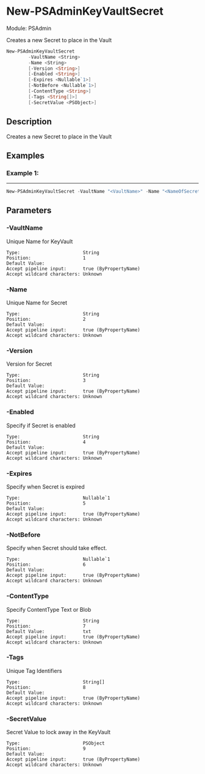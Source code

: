 ﻿# New-PSAdminKeyVaultSecret
Module: PSAdmin

Creates a new Secret to place in the Vault

``` powershell
New-PSAdminKeyVaultSecret
        -VaultName <String>
        -Name <String>
        [-Version <String>]
        [-Enabled <String>]
        [-Expires <Nullable`1>]
        [-NotBefore <Nullable`1>]
        [-ContentType <String>]
        [-Tags <String[]>]
        [-SecretValue <PSObject>]
```

## Description
Creates a new Secret to place in the Vault

## Examples
### Example 1:   
***

``` powershell
New-PSAdminKeyVaultSecret -VaultName "<VaultName>" -Name "<NameOfSecret>" -Enabled True -ContentType txt -SecretValue "My Secret Value"
```

## Parameters

### \-VaultName

Unique Name for KeyVault
```
Type:                       String  
Position:                   1  
Default Value:                
Accept pipeline input:      true (ByPropertyName)  
Accept wildcard characters: Unknown  
```
### \-Name

Unique Name for Secret
```
Type:                       String  
Position:                   2  
Default Value:                
Accept pipeline input:      true (ByPropertyName)  
Accept wildcard characters: Unknown  
```
### \-Version

Version for Secret
```
Type:                       String  
Position:                   3  
Default Value:                
Accept pipeline input:      true (ByPropertyName)  
Accept wildcard characters: Unknown  
```
### \-Enabled

Specify if Secret is enabled
```
Type:                       String  
Position:                   4  
Default Value:                
Accept pipeline input:      true (ByPropertyName)  
Accept wildcard characters: Unknown  
```
### \-Expires

Specify when Secret is expired
```
Type:                       Nullable`1  
Position:                   5  
Default Value:                
Accept pipeline input:      true (ByPropertyName)  
Accept wildcard characters: Unknown  
```
### \-NotBefore

Specify when Secret should take effect.
```
Type:                       Nullable`1  
Position:                   6  
Default Value:                
Accept pipeline input:      true (ByPropertyName)  
Accept wildcard characters: Unknown  
```
### \-ContentType

Specify ContentType Text or Blob
```
Type:                       String  
Position:                   7  
Default Value:              txt  
Accept pipeline input:      true (ByPropertyName)  
Accept wildcard characters: Unknown  
```
### \-Tags

Unique Tag Identifiers
```
Type:                       String[]  
Position:                   8  
Default Value:                
Accept pipeline input:      true (ByPropertyName)  
Accept wildcard characters: Unknown  
```
### \-SecretValue

Secret Value to lock away in the KeyVault
```
Type:                       PSObject  
Position:                   9  
Default Value:                
Accept pipeline input:      true (ByPropertyName)  
Accept wildcard characters: Unknown  
```
